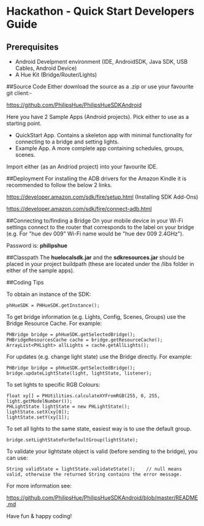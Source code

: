 
Hackathon - Quick Start Developers Guide
===============
<h2>Prerequisites</h2>

 <ul>
  <li>Android Develpment environment (IDE, AndroidSDK, Java SDK, USB Cables, Android Device)</li>
  <li>A Hue Kit (Bridge/Router/Lights)</li>
 </ul>

##Source Code
Either download the source as a .zip or use your favourite git client:-

https://github.com/PhilipsHue/PhilipsHueSDKAndroid

Here you have 2 Sample Apps (Android projects). Pick either to use as a starting point.
 <ul>
  <li>QuickStart App.  Contains a skeleton app with minimal functionality for connecting to a bridge and setting lights.</li>
  <li>Example App.  A more complete app containing schedules, groups, scenes.</li>
 </ul>
 Import either (as an Andriod project) into your favourite IDE.
 
##Deployment
For installing the ADB drivers for the Amazon Kindle it is recommended to follow the below 2 links.

https://developer.amazon.com/sdk/fire/setup.html  (Installing SDK Add-Ons)

https://developer.amazon.com/sdk/fire/connect-adb.html

##Connecting to/finding a Bridge
On your mobile device in your Wi-Fi settings connect to the router that corresponds to the label on your bridge (e.g.  For "hue dev 009" Wi-Fi name would be "hue dev 009 2.4GHz"). 

Password is: <b>philipshue</b>
 
##Classpath
 The <b>huelocalsdk.jar</b> and the <b>sdkresources.jar</b> should be placed in your project buildpath (these are located under the /libs folder in either of the sample apps).
 
##Coding Tips

To obtain an instance of the SDK:
   
    phHueSDK = PHHueSDK.getInstance();

   
To get bridge information (e.g. Lights, Config, Scenes, Groups) use the Bridge Resource Cache. For example:

    PHBridge bridge = phHueSDK.getSelectedBridge();
	PHBridgeResourcesCache cache = bridge.getResourceCache();
    ArrayList<PHLight> allLights = cache.getAllLights();


For updates (e.g. change light state) use the Bridge directly. For example:

    PHBridge bridge = phHueSDK.getSelectedBridge();
	bridge.updateLightState(light, lightState, listener);
	
To set lights to specific RGB Colours:

    float xy[] = PHUtilities.calculateXYFromRGB(255, 0, 255, light.getModelNumber());
    PHLightState lightState = new PHLightState();
    lightState.setX(xy[0]);
	lightState.setY(xy[1]);
	
To set all lights to the same state, easiest way is to use the default group.

    bridge.setLightStateForDefaultGroup(lightState);
     
To validate your lightstate object is valid (before sending to the bridge), you can use:

    String validState = lightState.validateState();    // null means valid, otherwise the returned String contains the error message.
	 
	 
For more information see:

https://github.com/PhilipsHue/PhilipsHueSDKAndroid/blob/master/README.md	 
	 
	 
Have fun & happy coding!

